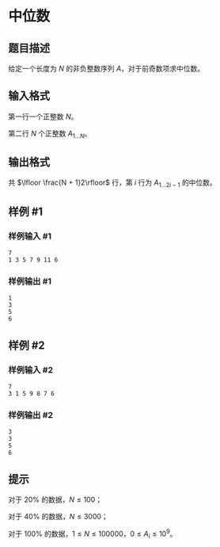 # 中位数

## 题目描述

给定一个长度为 $N$ 的非负整数序列 $A$，对于前奇数项求中位数。

## 输入格式

第一行一个正整数 $N$。

第二行 $N$ 个正整数 $A_{1\dots N}$。

## 输出格式

共 $\lfloor \frac{N + 1}2\rfloor$ 行，第 $i$ 行为 $A_{1\dots 2i - 1}$ 的中位数。

## 样例 #1

### 样例输入 #1

```
7
1 3 5 7 9 11 6
```

### 样例输出 #1

```
1
3
5
6
```

## 样例 #2

### 样例输入 #2

```
7
3 1 5 9 8 7 6
```

### 样例输出 #2

```
3
3
5
6
```

## 提示

对于 $20\%$ 的数据，$N \le 100$；

对于 $40\%$ 的数据，$N \le 3000$；

对于 $100\%$ 的数据，$1 \le N ≤ 100000$，$0 \le A_i \le 10^9$。
